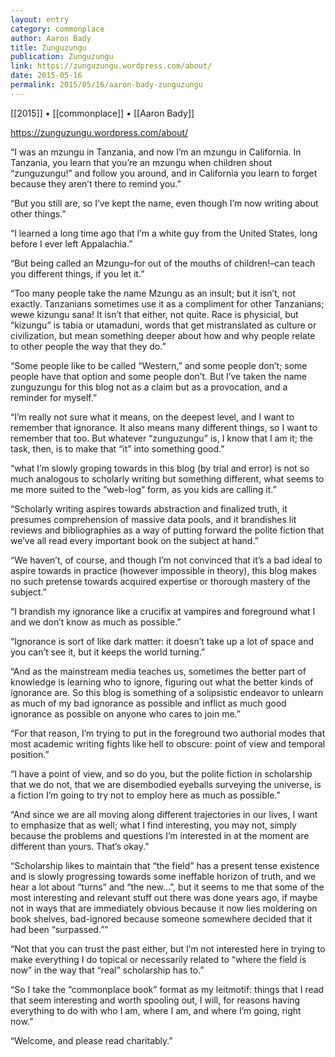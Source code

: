 ```yaml
---
layout: entry
category: commonplace
author: Aaron Bady
title: Zunguzungu
publication: Zunguzungu
link: https://zunguzungu.wordpress.com/about/
date: 2015-05-16
permalink: 2015/05/16/aaron-bady-zunguzungu
---
```


[[2015]] • [[commonplace]] • [[Aaron Bady]] 

https://zunguzungu.wordpress.com/about/

“I was an mzungu in Tanzania, and now I’m an mzungu in California. In Tanzania, you learn that you’re an mzungu when children shout “zunguzungu!” and follow you around, and in California you learn to forget because they aren’t there to remind you.”

“But you still are, so I’ve kept the name, even though I’m now writing about other things.”

“I learned a long time ago that I’m a white guy from the United States, long before I ever left Appalachia.”

“But being called an Mzungu–for out of the mouths of children!–can teach you different things, if you let it.”

“Too many people take the name Mzungu as an insult; but it isn’t, not exactly. Tanzanians sometimes use it as a compliment for other Tanzanians; wewe kizungu sana! It isn’t that either, not quite. Race is physicial, but “kizungu” is tabia or utamaduni, words that get mistranslated as culture or civilization, but mean something deeper about how and why people relate to other people the way that they do.”

“Some people like to be called “Western,” and some people don’t; some people have that option and some people don’t. But I’ve taken the name zunguzungu for this blog not as a claim but as a provocation, and a reminder for myself.”

“I’m really not sure what it means, on the deepest level, and I want to remember that ignorance. It also means many different things, so I want to remember that too. But whatever “zunguzungu” is, I know that I am it; the task, then, is to make that “it” into something good.”

“what I’m slowly groping towards in this blog (by trial and error) is not so much analogous to scholarly writing but something different, what seems to me more suited to the “web-log” form, as you kids are calling it.”

“Scholarly writing aspires towards abstraction and finalized truth, it presumes comprehension of massive data pools, and it brandishes lit reviews and bibliographies as a way of putting forward the polite fiction that we’ve all read every important book on the subject at hand.”

“We haven’t, of course, and though I’m not convinced that it’s a bad ideal to aspire towards in practice (however impossible in theory), this blog makes no such pretense towards acquired expertise or thorough mastery of the subject.”

“I brandish my ignorance like a crucifix at vampires and foreground what I and we don’t know as much as possible.”

“Ignorance is sort of like dark matter: it doesn’t take up a lot of space and you can’t see it, but it keeps the world turning.”

“And as the mainstream media teaches us, sometimes the better part of knowledge is learning who to ignore, figuring out what the better kinds of ignorance are. So this blog is something of a solipsistic endeavor to unlearn as much of my bad ignorance as possible and inflict as much good ignorance as possible on anyone who cares to join me.”

“For that reason, I’m trying to put in the foreground two authorial modes that most academic writing fights like hell to obscure: point of view and temporal position.”

“I have a point of view, and so do you, but the polite fiction in scholarship that we do not, that we are disembodied eyeballs surveying the universe, is a fiction I’m going to try not to employ here as much as possible.”

“And since we are all moving along different trajectories in our lives, I want to emphasize that as well; what I find interesting, you may not, simply because the problems and questions I’m interested in at the moment are different than yours. That’s okay.”

“Scholarship likes to maintain that “the field” has a present tense existence and is slowly progressing towards some ineffable horizon of truth, and we hear a lot about “turns” and “the new…”, but it seems to me that some of the most interesting and relevant stuff out there was done years ago, if maybe not in ways that are immediately obvious because it now lies moldering on book shelves, bad-ignored because someone somewhere decided that it had been “surpassed.””

“Not that you can trust the past either, but I’m not interested here in trying to make everything I do topical or necessarily related to “where the field is now” in the way that “real” scholarship has to.”

“So I take the “commonplace book” format as my leitmotif: things that I read that seem interesting and worth spooling out, I will, for reasons having everything to do with who I am, where I am, and where I’m going, right now.”

“Welcome, and please read charitably.”
